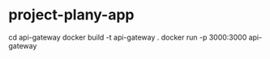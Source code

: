 # project-plany-app

cd api-gateway
docker build -t api-gateway .
docker run -p 3000:3000 api-gateway
